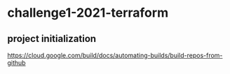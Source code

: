 # challenge1-2021-terraform

## project initialization

https://cloud.google.com/build/docs/automating-builds/build-repos-from-github
